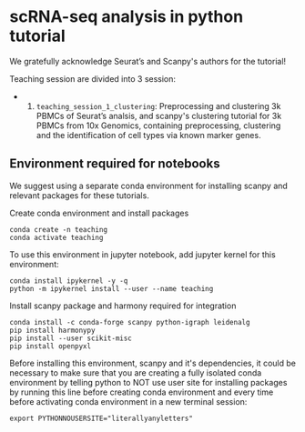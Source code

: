 # scRNA-seq analysis in python tutorial

We gratefully acknowledge Seurat’s and Scanpy's authors for the tutorial!

Teaching session are divided into 3 session:

* 1. `teaching_session_1_clustering`:  Preprocessing and clustering 3k PBMCs of Seurat’s analsis, and scanpy's clustering tutorial for 3k PBMCs from 10x Genomics, containing preprocessing, clustering and the identification of cell types via known marker genes.

## Environment required for notebooks

We suggest using a separate conda environment for installing scanpy and relevant packages for these tutorials.

Create conda environment and install packages 
```
conda create -n teaching
conda activate teaching

```

To use this environment in jupyter notebook, add jupyter kernel for this environment:
```
conda install ipykernel -y -q
python -m ipykernel install --user --name teaching
```

Install scanpy package and harmony required for integration
```
conda install -c conda-forge scanpy python-igraph leidenalg
pip install harmonypy
pip install --user scikit-misc
pip install openpyxl
```

Before installing this environment, scanpy and it's dependencies, it could be necessary to make sure that you are creating a fully isolated conda environment by telling python to NOT use user site for installing packages by running this line before creating conda environment and every time before activating conda environment in a new terminal session:

`export PYTHONNOUSERSITE="literallyanyletters"`